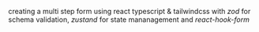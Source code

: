 creating a multi step form using react typescript & tailwindcss with *zod* for schema validation, *zustand* for state mananagement and *react-hook-form*
